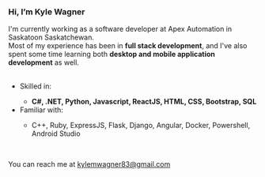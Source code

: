 ### Hi, I’m Kyle Wagner
I'm currently working as a software developer at Apex Automation in Saskatoon Saskatchewan. <br>
Most of my experience has been in **full stack development**, and I've also spent some time learning both **desktop and mobile application development** as well.<br>
<br>


<ul>
  <li>Skilled in:</li>
  <ul>
    <li><strong>C#, .NET, Python, Javascript, ReactJS, HTML, CSS, Bootstrap, SQL</strong></li>
  </ul>
  <li>Familiar with:</li>
  <ul>
    <li>C++, Ruby, ExpressJS, Flask, Django, Angular, Docker, Powershell, Android Studio</li>
  </ul>
</ul>
<br>


You can reach me at kylemwagner83@gmail.com
